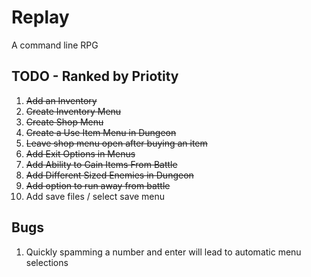 # Replay

A command line RPG

## TODO - Ranked by Priotity

1. <del>Add an Inventory</del>
2. <del>Create Inventory Menu</del>
3. <del>Create Shop Menu</del>
4. <del>Create a Use Item Menu in Dungeon</del>
5. <del>Leave shop menu open after buying an item</del>
6. <del>Add Exit Options in Menus</del>
7. <del>Add Ability to Gain Items From Battle</del>
8. <del>Add Different Sized Enemies in Dungeon</del>
9. <del>Add option to run away from battle</del>
10. Add save files / select save menu

## Bugs
1. Quickly spamming a number and enter will lead to automatic menu selections

